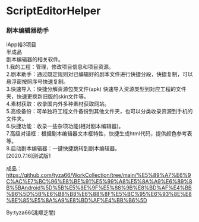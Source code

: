 # ScriptEditorHelper
### 剧本编辑器助手
iApp裕3项目  
半成品  
 剧本编辑器的相关软件。  
1.我的工程：管理，修改项目信息和项目资源。  
2.剧本助手：通过既定规则对已编辑好的剧本文件进行快捷分段，快捷复制，可以悬浮窗按照序号快速复制。  
3.快速导入：快捷分解资源包类文件(apk) 快速导入资源类型到对应工程的文件夹，快速更换新旧版的skin文件等。  
4.素材获取：收录国内外多种素材获取网站。  
5.高级备份：可单独将工程文件备份到其他文件夹，也可以分类收录资源到手机的文件夹。  
6.快捷功能：收录一些杂项功能(相对剧本编辑器)。  
7.高级对话框：根据剧本编辑器文本框特性，快捷生成html代码，提供颜色参考表等。  
8.启动剧本编辑器：一键快捷跳转到剧本编辑器。  
[2020.7.16]测试版1  

成品：https://github.com/tyza66/WorkCollection/tree/main/%E5%89%A7%E6%9C%AC%E7%BC%96%E8%BE%91%E5%99%A8%E5%8A%A9%E6%89%8B%5BAndroid%5D%5B%E5%8E%9F%E5%88%9B%E8%BD%AF%E4%BB%B6%5D%5B%E6%B8%B8%E6%88%8F%E5%BC%95%E6%93%8E%E8%BE%85%E5%8A%A9%E8%BD%AF%E4%BB%B6%5D

By:tyza66(洮羱芝闇)
